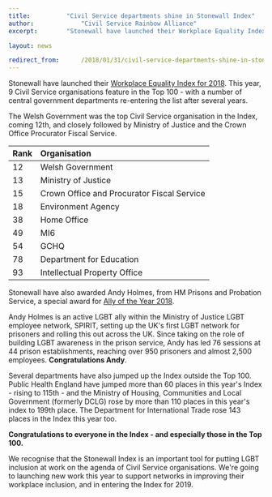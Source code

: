 ```yaml
---
title: 			"Civil Service departments shine in Stonewall Index"
author: 			"Civil Service Rainbow Alliance"
excerpt: 		"Stonewall have launched their Workplace Equality Index for 2018."

layout: news

redirect_from: 		/2018/01/31/civil-service-departments-shine-in-stonewall-index/
---
```

Stonewall have launched their [Workplace Equality Index for 2018](https://stonewall.org.uk/wei). This year, 9 Civil Service organisations feature in the Top 100 - with a number of central government departments re-entering the list after several years.

The Welsh Government was the top Civil Service organisation in the Index, coming 12th, and closely followed by Ministry of Justice and the Crown Office Procurator Fiscal Service.

| Rank | Organisation |
|:--|:--|
| 12 | Welsh Government |
| 13 | Ministry of Justice |
| 15 | Crown Office and Procurator Fiscal Service |
| 18 | Environment Agency |
| 38 | Home Office |
| 49 | MI6 |
| 54 | GCHQ |
| 78 | Department for Education |
| 93 | Intellectual Property Office |

Stonewall have also awarded Andy Holmes, from HM Prisons and Probation Service, a special award for [Ally of the Year 2018](http://www.stonewall.org.uk/people/andy-holmes-ally-year-2018). 

Andy Holmes is an active LGBT ally within the Ministry of Justice LGBT employee network, SPIRIT, setting up the UK's first LGBT network for prisoners and rolling this out across the UK. Since taking on the role of building LGBT awareness in the prison service, Andy has led 76 sessions at 44 prison establishments, reaching over 950 prisoners and almost 2,500 employees. **Congratulations Andy**.

Several departments have also jumped up the Index outside the Top 100. Public Health England have jumped more than 60 places in this year's Index - rising to 115th - and the Ministry of Housing, Communities and Local Government (formerly DCLG) rose by more than 110 places in this year's index to 199th place. The Department for International Trade rose 143 places in the Index this year too. 

**Congratulations to everyone in the Index - and especially those in the Top 100.**

We recognise that the Stonewall Index is an important tool for putting LGBT inclusion at work on the agenda of Civil Service organisations. We're going to launching new work this year to support networks in improving their workplace inclusion, and in entering the Index for 2019. 